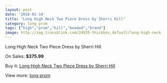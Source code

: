 ```yaml
---
layout: post
date: '2018-01-14'
title: "Long High Neck Two Piece Dress by Sherri Hill"
category: long prom
tags: ["high","prom","hill","beaded","brand"]
image: http://img.transblink.com/24935-thickbox_default/long-high-neck-two-piece-dress-by-sherri-hill.jpg
---
```

Long High Neck Two Piece Dress by Sherri Hill

On Sales: **$375.99**
<a href="https://www.transblink.com/en/long-prom/7865-long-high-neck-two-piece-dress-by-sherri-hill.html"><amp-img layout="responsive" width="600" height="600" src="//img.transblink.com/24935-thickbox_default/long-high-neck-two-piece-dress-by-sherri-hill.jpg" alt="Long High Neck Two Piece Dress by Sherri Hill 0" /></a>
<a href="https://www.transblink.com/en/long-prom/7865-long-high-neck-two-piece-dress-by-sherri-hill.html"><amp-img layout="responsive" width="600" height="600" src="//img.transblink.com/24936-thickbox_default/long-high-neck-two-piece-dress-by-sherri-hill.jpg" alt="Long High Neck Two Piece Dress by Sherri Hill 1" /></a>

Buy it: [Long High Neck Two Piece Dress by Sherri Hill](https://www.transblink.com/en/long-prom/7865-long-high-neck-two-piece-dress-by-sherri-hill.html "Long High Neck Two Piece Dress by Sherri Hill")

View more: [long prom](https://www.transblink.com/en/58-long-prom "long prom")